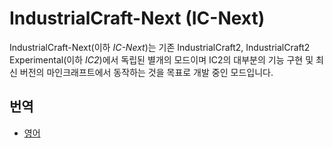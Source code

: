 # IndustrialCraft-Next (IC-Next)

IndustrialCraft-Next(이하 *IC-Next*)는 기존 IndustrialCraft2, IndustrialCraft2 Experimental(이하 *IC2*)에서 독립된 별개의 모드이며 IC2의 대부분의 기능 구현 및 최신 버전의 마인크래프트에서 동작하는 것을 목표로 개발 중인 모드입니다.

## 번역

- [영어](https://github.com/legenlee/industrialcraft-next)